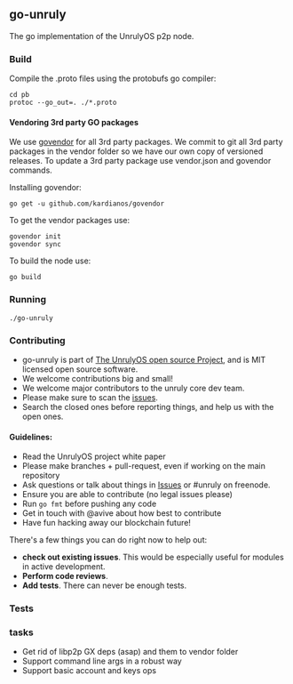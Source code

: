 ## go-unruly
The go implementation of the UnrulyOS p2p node.

### Build

Compile the .proto files using the protobufs go compiler:

```
cd pb
protoc --go_out=. ./*.proto
```
#### Vendoring 3rd party GO packages
We use [govendor](https://github.com/kardianos/govendor) for all 3rd party packages.
We commit to git all 3rd party packages in the vendor folder so we have our own copy of versioned releases.
To update a 3rd party package use vendor.json and govendor commands.

Installing govendor:
```
go get -u github.com/kardianos/govendor
```

To get the vendor packages use:
```
govendor init
govendor sync
```

To build the node use:

```
go build
```

### Running

```
./go-unruly
```

### Contributing

- go-unruly is part of [The UnrulyOS open source Project](https://unruly.io), and is MIT licensed open source software.
- We welcome contributions big and small! 
- We welcome major contributors to the unruly core dev team.
- Please make sure to scan the [issues](https://github.com/UnrulyOS/go-unruly/issues). 
- Search the closed ones before reporting things, and help us with the open ones.

#### Guidelines:

- Read the UnrulyOS project white paper
- Please make branches + pull-request, even if working on the main repository
- Ask questions or talk about things in [Issues](https://github.com/UnrulyOS/go-unruly/issues) or #unruly on freenode.
- Ensure you are able to contribute (no legal issues please)
- Run `go fmt` before pushing any code
- Get in touch with @avive about how best to contribute
- Have fun hacking away our blockchain future!

There's a few things you can do right now to help out:
 - **check out existing issues**. This would be especially useful for modules in active development.
 - **Perform code reviews**.
 - **Add tests**. There can never be enough tests.


### Tests

### tasks

- Get rid of libp2p GX deps (asap) and them to vendor folder
- Support command line args in a robust way 
- Support basic account and keys ops

